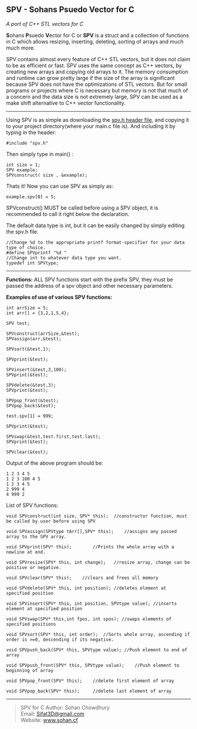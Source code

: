 	               
SPV - Sohans Psuedo Vector for C
--------------------------------

*A port of C++ STL vectors for C*   

**S**ohans **P**suedo **V**ector for C or **SPV** is a struct and a collection of functions in C which allows resizing, inserting, deleting, sorting of arrays and much much more.

SPV contains almost every feature of C++ STL vectors, but it does not claim to be as efficient or fast. SPV uses the same concept as C++ vectors, by creating new arrays and copying old arrays to it. The memory consumption and runtime can grow pretty large if the size of the array is significant because SPV does not have the optimizations of STL vectors. But for small programs or projects where C is necessary but memory is not that much of a concern and the data size is not extremely large, SPV can be used as a make shift alternative to C++ vector functionality.


----------


Using SPV is as simple as downloading the [spv.h header file](https://github.com/SohanChy/SPV-for-C/blob/master/spv.h), and copying it to your project directory(where your main.c file is).
And including it by typing in the header:

    #include "spv.h"

Then simply type in main() :

    int size = 1;
    SPV example;
    SPVconstruct( size , &example); 

Thats it!
Now you can use SPV as simply as:

    example.spv[0] = 5;

SPVconstruct() MUST be called before using a SPV object, 
it is recommended to call it right below the declaration.

The default data type is int, but it can be easily changed by simply editing the spv.h file.

    //Change %d to the appropriate printf format-specifier for your data type of choice.
    #define SPVprintf "%d "
    //Change int to whatever data type you want.
    typedef int SPVtype;


----------
**Functions:**
ALL SPV functions start with the prefix SPV, they must be passed the address of a spv object and other necessary parameters.

**Examples of use of various SPV functions:**

    int arrSize = 5;
    int arr[] = {3,2,1,5,4};

    SPV test;
    
    SPVconstruct(arrSize,&test);
    SPVassign(arr,&test);
    
    SPVsort(&test,1);
    
    SPVprint(&test);
    
    SPVinsert(&test,3,100);
    SPVprint(&test);
    
    SPVdelete(&test,3);
    SPVprint(&test);
    
    SPVpop_front(&test);
    SPVpop_back(&test);
    
    test.spv[1] = 999;
    
    SPVprint(&test);
    
    SPVswap(&test,test.first,test.last);
    SPVprint(&test);
    
    SPVclear(&test);

Output of the above program should be:

    1 2 3 4 5 
    1 2 3 100 4 5 
    1 2 3 4 5 
    2 999 4 
    4 999 2 

List of SPV functions:

    void SPVconstruct(int size, SPV* this);  //constructor function, must be called by user before using SPV
    
    void SPVassign(SPVtype tArr[],SPV* this);    //assigns any passed array to the SPV array.
    
    void SPVprint(SPV* this);        //Prints the whole array with a newline at end.
    
    void SPVresize(SPV* this, int change);   //resize array, change can be positive or negative.
    
    void SPVclear(SPV* this);    //clears and frees all memory
    
    void SPVdelete(SPV* this, int position); //deletes element at specified position
    
    void SPVinsert(SPV* this, int position, SPVtype value); //inserts element at specified position
    
    void SPVswap(SPV* this,int fpos, int spos); //swaps elements of specified positions
    
    void SPVsort(SPV* this, int order);  //Sorts whole array, ascending if order is >=0, descending if its negative.
    
    void SPVpush_back(SPV* this, SPVtype value); //Push element to end of array
    
    void SPVpush_front(SPV* this, SPVtype value);    //Push element to beginning of array
    
    void SPVpop_front(SPV* this);    //delete first element of array
    
    void SPVpop_back(SPV* this);     //delete last element of array


----------


> SPV for C
> Author: Sohan Chowdhury  
> Email:   Sifat3D@gmail.com  
> Website: www.sohan.cf 




